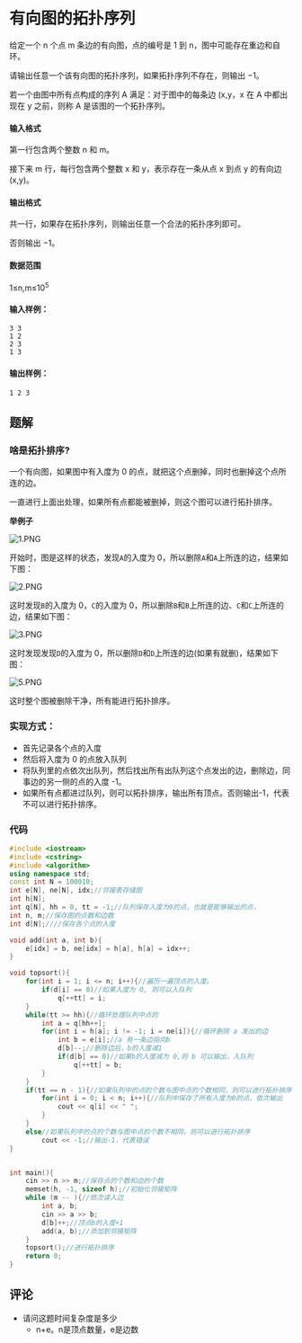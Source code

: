 # 有向图的拓扑序列

给定一个 n 个点 m 条边的有向图，点的编号是 1 到 n，图中可能存在重边和自环。

请输出任意一个该有向图的拓扑序列，如果拓扑序列不存在，则输出 −1。

若一个由图中所有点构成的序列 A 满足：对于图中的每条边 (x,y，x 在 A 中都出现在 y 之前，则称 A 是该图的一个拓扑序列。

#### 输入格式

第一行包含两个整数 n 和 m。

接下来 m 行，每行包含两个整数 x 和 y，表示存在一条从点 x 到点 y 的有向边 (x,y)。

#### 输出格式

共一行，如果存在拓扑序列，则输出任意一个合法的拓扑序列即可。

否则输出 −1。

#### 数据范围

1≤n,m≤10<sup>5</sup>

#### 输入样例：

```
3 3
1 2
2 3
1 3
```

#### 输出样例：

```
1 2 3
```

## 题解

### 啥是拓扑排序?

一个有向图，如果图中有入度为 0 的点，就把这个点删掉，同时也删掉这个点所连的边。

一直进行上面出处理，如果所有点都能被删掉，则这个图可以进行拓扑排序。

**举例子**

![1.PNG](https://cdn.acwing.com/media/article/image/2022/03/24/55289_bc6dfd68aa-1.PNG) 

开始时，图是这样的状态，发现`A`的入度为 0，所以删除`A`和`A`上所连的边，结果如下图：

![2.PNG](https://cdn.acwing.com/media/article/image/2022/03/24/55289_fe8bb6ddaa-2.PNG) 

这时发现`B`的入度为 0，`C`的入度为 0，所以删除`B`和`B`上所连的边、`C`和`C`上所连的边，结果如下图：

![3.PNG](https://cdn.acwing.com/media/article/image/2022/03/24/55289_2a0facb8aa-3.PNG) 

这时发现发现`D`的入度为 0，所以删除`D`和`D`上所连的边(如果有就删)，结果如下图：

![5.PNG](https://cdn.acwing.com/media/article/image/2022/03/24/55289_51ea275baa-5.PNG) 

这时整个图被删除干净，所有能进行拓扑排序。

### 实现方式：

- 首先记录各个点的入度
- 然后将入度为 0 的点放入队列
- 将队列里的点依次出队列，然后找出所有出队列这个点发出的边，删除边，同事边的另一侧的点的入度 -1。
- 如果所有点都进过队列，则可以拓扑排序，输出所有顶点。否则输出-1，代表不可以进行拓扑排序。

### 代码

```cpp
#include <iostream>
#include <cstring>
#include <algorithm>
using namespace std;
const int N = 100010;
int e[N], ne[N], idx;//邻接表存储图
int h[N];
int q[N], hh = 0, tt = -1;//队列保存入度为0的点，也就是能够输出的点，
int n, m;//保存图的点数和边数
int d[N];////保存各个点的入度

void add(int a, int b){
    e[idx] = b, ne[idx] = h[a], h[a] = idx++;
}

void topsort(){
    for(int i = 1; i <= n; i++){//遍历一遍顶点的入度。
        if(d[i] == 0)//如果入度为 0, 则可以入队列
            q[++tt] = i;
    }
    while(tt >= hh){//循环处理队列中点的
        int a = q[hh++];
        for(int i = h[a]; i != -1; i = ne[i]){//循环删除 a 发出的边
            int b = e[i];//a 有一条边指向b
            d[b]--;//删除边后，b的入度减1
            if(d[b] == 0)//如果b的入度减为 0,则 b 可以输出，入队列
                q[++tt] = b;
        }
    }
    if(tt == n - 1){//如果队列中的点的个数与图中点的个数相同，则可以进行拓扑排序
        for(int i = 0; i < n; i++){//队列中保存了所有入度为0的点，依次输出
            cout << q[i] << " ";
        }
    }
    else//如果队列中的点的个数与图中点的个数不相同，则可以进行拓扑排序
        cout << -1;//输出-1，代表错误
}


int main(){
    cin >> n >> m;//保存点的个数和边的个数
    memset(h, -1, sizeof h);//初始化邻接矩阵
    while (m -- ){//依次读入边
        int a, b;
        cin >> a >> b;
        d[b]++;//顶点b的入度+1
        add(a, b);//添加到邻接矩阵
    }
    topsort();//进行拓扑排序
    return 0;
}
```

## 评论

- 请问这题时间复杂度是多少
  - n+e。n是顶点数量，e是边数

